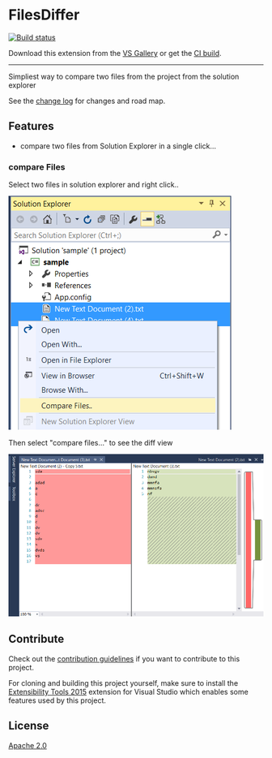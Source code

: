 # FilesDiffer

<!-- Replace this badge with your own-->
[![Build status](https://ci.appveyor.com/api/projects/status/hv6uyc059rqbc6fj?svg=true)](https://ci.appveyor.com/project/madskristensen/extensibilitytools)

<!-- Update the VS Gallery link after you upload the VSIX-->
Download this extension from the [VS Gallery](https://visualstudiogallery.msdn.microsoft.com/[GuidFromGallery])
or get the [CI build](http://vsixgallery.com/extension/33f7d7d-a4ab-4d76-a739-62e32893d24c/).

---------------------------------------

Simpliest way to compare two files from the project from the solution explorer

See the [change log](CHANGELOG.md) for changes and road map.

## Features

- compare two files from Solution Explorer in a single click...

### compare Files
Select two files in solution explorer and right click..

![Context Menu](pics/select.png)

Then select "compare files..." to see the diff view 

![Diff View](pics/compare.png)

## Contribute
Check out the [contribution guidelines](CONTRIBUTING.md)
if you want to contribute to this project.

For cloning and building this project yourself, make sure
to install the
[Extensibility Tools 2015](https://visualstudiogallery.msdn.microsoft.com/ab39a092-1343-46e2-b0f1-6a3f91155aa6)
extension for Visual Studio which enables some features
used by this project.

## License
[Apache 2.0](LICENSE)